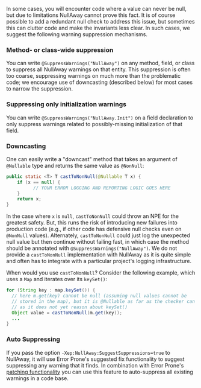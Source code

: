 In some cases, you will encounter code where a value can never be null, but due to limitations NullAway cannot prove this fact.  It is of course possible to add a redundant null check to address this issue, but sometimes this can clutter code and make the invariants less clear.  In such cases, we suggest the following warning suppression mechanisms.

### Method- or class-wide suppression

You can write `@SuppressWarnings("NullAway")` on any method, field, or class to suppress all NullAway warnings on that entity.  This suppression is often too coarse, suppressing warnings on much more than the problematic code; we encourage use of downcasting (described below) for most cases to narrow the suppression.

### Suppressing only initialization warnings

You can write `@SuppressWarnings("NullAway.Init")` on a field declaration to only suppress warnings related to possibly-missing initialization of that field.

### Downcasting

One can easily write a "downcast" method that takes an argument of `@Nullable` type and returns the same value as `@NonNull`:
```java
public static <T> T castToNonNull(@Nullable T x) {
    if (x == null) {
          // YOUR ERROR LOGGING AND REPORTING LOGIC GOES HERE
    }
    return x;
}
```
In the case where `x` is `null`, `castToNonNull` could throw an NPE for the greatest safety.  But, this runs the risk of introducing new failures into production code (e.g., if other code has defensive null checks even on `@NonNull` values).  Alternately, `castToNonNull` could just log the unexpected null value but then continue without failing fast, in which case the method should be annotated with `@SuppressWarnings("NullAway")`.  We do not provide a `castToNonNull` implementation with NullAway as it is quite simple and often has to integrate with a particular project's logging infrastructure.  

When would you use `castToNonNull`? Consider the following example, which uses a `Map` and iterates over its `keySet()`:

```java
for (String key : map.keySet()) {
  // here m.get(key) cannot be null (assuming null values cannot be 
  // stored in the map), but it is @Nullable as far as the checker can tell,
  // as it does not yet reason about keySet()
  Object value = castToNonNull(m.get(key));
  ...
}
```

### Auto Suppressing

If you pass the option `-Xep:NullAway:SuggestSuppressions=true` to NullAway, it will use Error Prone's suggested fix functionality to suggest suppressing any warning that it finds.  In combination with Error Prone's [patching functionality](http://errorprone.info/docs/patching) you can use this feature to auto-suppress all existing warnings in a code base.